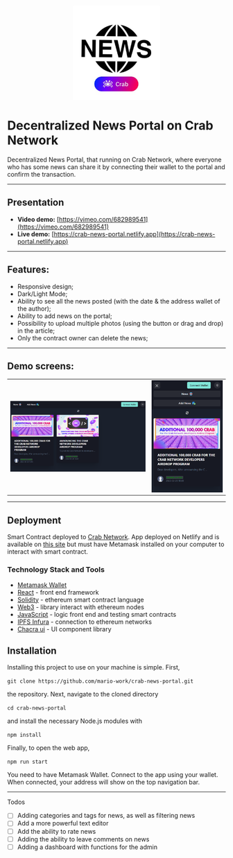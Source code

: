<p align="center">
  <img src="./public/NewsLogo.jpg" width="200"/>
</p>

# Decentralized News Portal on Crab Network

Decentralized News Portal, that running on Crab Network, where everyone who has some news can share it by connecting their wallet to the portal and confirm the transaction.


----------

## Presentation

- **Video demo:** [https://vimeo.com/682989541](https://vimeo.com/682989541)
- **Live demo:** [https://crab-news-portal.netlify.app](https://crab-news-portal.netlify.app)

----------

## Features:

- Responsive design;
- Dark/Light Mode;
- Ability to see all the news posted (with the date & the address wallet of the author);
- Ability to add news on the portal;
- Possibility to upload multiple photos (using the button or drag and drop) in the article;
- Only the contract owner can delete the news;

----------

## Demo screens:

<table>
  <tr>
    <td><img src="./public/screen3.png"  /></td>
    <td><img src="./public/screen2.png"  /></td>
  </tr>
</table>



----------

## Deployment

Smart Contract deployed to [Crab Network](https://crab.network). App deployed on
Netlify and is available on [this site](https://crab-news-portal.netlify.app) but must have Metamask installed on your computer to interact with smart contract.

### Technology Stack and Tools

* [Metamask Wallet](https://metamask.io/)
* [React](https://reactjs.org/) - front end framework
* [Solidity](https://docs.soliditylang.org/en/v0.7.4/) - ethereum smart contract language
* [Web3](https://web3js.readthedocs.io/en/v1.3.0/) - library interact with ethereum nodes
* [JavaScript](https://www.javascript.com/) - logic front end and testing smart contracts
* [IPFS Infura](https://infura.io/) - connection to ethereum networks
* [Chacra ui](https://chakra-ui.com/) - UI component library

## Installation

Installing this project to use on your machine is simple. First,

`git clone https://github.com/mario-work/crab-news-portal.git`

the repository. Next, navigate to the cloned directory

`cd crab-news-portal`

and install the necessary Node.js modules with

`npm install`

Finally, to open the web app,

`npm run start`


You need to have Metamask Wallet. Connect to the app using your wallet. When connected, your address will show on the top navigation bar.

------------

Todos

- [ ] Adding categories and tags for news, as well as filtering news
- [ ] Add a more powerful text editor
- [ ] Add the ability to rate news
- [ ] Adding the ability to leave comments on news
- [ ] Adding a dashboard with functions for the admin
